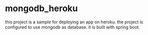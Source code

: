# mongodb_heroku
this project is a sample for deploying an app on heroku.
the project is configured to use mongodb as database.
it is built with spring boot.
